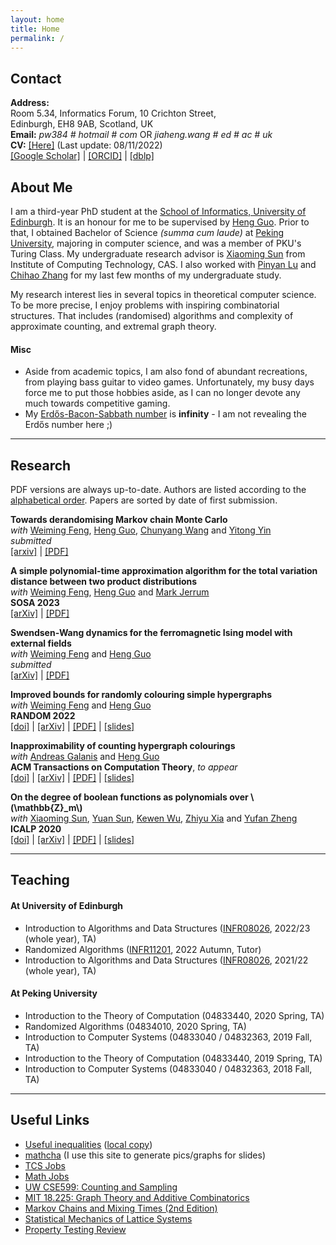 ```yaml
---
layout: home
title: Home
permalink: /
---
```


## Contact


**Address:**  
Room 5.34, Informatics Forum, 10 Crichton Street,  
Edinburgh, EH8 9AB, Scotland, UK  
**Email:** *pw384 # hotmail # com* OR *jiaheng.wang # ed # ac # uk*  
**CV:** [[Here]](/assets/misc/CV.pdf) (Last update: 08/11/2022)  
[[Google Scholar]](https://scholar.google.com/citations?user=sIplfzsAAAAJ&hl=en) | [[ORCID]](https://orcid.org/0000-0002-5191-545X) | [[dblp]](https://dblp.org/pid/54/8052-2.html)  

## About Me

I am a third-year PhD student at the [School of Informatics, University of Edinburgh](https://www.ed.ac.uk/informatics/). It is an honour for me to be supervised by [Heng Guo](http://homepages.inf.ed.ac.uk/hguo/). Prior to that, I obtained Bachelor of Science *(summa cum laude)* at [Peking University](http://english.pku.edu.cn/), majoring in computer science, and was a member of PKU's Turing Class. My undergraduate research advisor is [Xiaoming Sun](http://theory.ict.ac.cn/en/) from Institute of Computing Technology, CAS. I also worked with [Pinyan Lu](http://itcs.shufe.edu.cn/pinyan) and [Chihao Zhang](http://chihaozhang.com/) for my last few months of my undergraduate study. 

My research interest lies in several topics in theoretical computer science. To be more precise, I enjoy problems with inspiring combinatorial structures. That includes (randomised) algorithms and complexity of approximate counting, and extremal graph theory. 

#### Misc

* Aside from academic topics, I am also fond of abundant recreations, from playing bass guitar to video games. Unfortunately, my busy days force me to put those hobbies aside, as I can no longer devote any much towards competitive gaming.
* My [Erdős-Bacon-Sabbath number](https://en.wikipedia.org/wiki/Erd%C5%91s%E2%80%93Bacon_number) is **infinity** - I am not revealing the Erdős number here ;)

---

## Research

PDF versions are always up-to-date. Authors are listed according to the [alphabetical order](https://en.wikipedia.org/wiki/Hardy-Littlewood_Rule). Papers are sorted by date of first submission. 

**Towards derandomising Markov chain Monte Carlo**  
*with* [Weiming Feng](https://fwm94.github.io/), [Heng Guo](http://homepages.inf.ed.ac.uk/hguo/), [Chunyang Wang](https://wcysai.com/) and [Yitong Yin](http://tcs.nju.edu.cn/yinyt/)  
*submitted*  
[[arxiv]](https://arxiv.org/abs/2211.03487) | [[PDF]](/assets/papers/cttp_derandomisation.pdf)

**A simple polynomial-time approximation algorithm for the total variation distance between two product distributions**  
*with* [Weiming Feng](https://fwm94.github.io/), [Heng Guo](http://homepages.inf.ed.ac.uk/hguo/) and [Mark Jerrum](https://webspace.maths.qmul.ac.uk/m.jerrum/)  
**SOSA 2023**  
[[arXiv]](https://arxiv.org/abs/2208.00740v2) | [[PDF]](/assets/papers/dtv_alg.pdf)

**Swendsen-Wang dynamics for the ferromagnetic Ising model with external fields**  
*with* [Weiming Feng](https://fwm94.github.io/) and [Heng Guo](http://homepages.inf.ed.ac.uk/hguo/)  
*submitted*  
[[arXiv]](https://arxiv.org/abs/2205.01985v2) | [[PDF]](/assets/papers/grand_model.pdf)

**Improved bounds for randomly colouring simple hypergraphs**  
*with* [Weiming Feng](https://fwm94.github.io/) and [Heng Guo](http://homepages.inf.ed.ac.uk/hguo/)  
**RANDOM 2022**  
[[doi]](https://doi.org/10.4230/LIPIcs.APPROX/RANDOM.2022.25) | [[arXiv]](https://arxiv.org/abs/2202.05554) | [[PDF]](/assets/papers/linear_lll.pdf) | [[slides]](/assets/slides/linear_lll_slides.pdf)

**Inapproximability of counting hypergraph colourings**  
*with* [Andreas Galanis](https://www.cs.ox.ac.uk/people/andreas.galanis/myindex.html) and [Heng Guo](http://homepages.inf.ed.ac.uk/hguo/)  
**ACM Transactions on Computation Theory**, *to appear*  
[[doi]](https://doi.org/10.1145/3558554) | [[arXiv]](https://arxiv.org/abs/2107.05486) | [[PDF]](/assets/papers/hc_hardness.pdf) | [[slides]](/assets/slides/hc_hardness_slides.pdf)

**On the degree of boolean functions as polynomials over \\(\mathbb{Z}_m\\)**  
*with* [Xiaoming Sun](http://theory.ict.ac.cn/en/), [Yuan Sun](https://theory.ict.ac.cn/en/), [Kewen Wu](https://shlw.github.io/), [Zhiyu Xia](https://theory.ict.ac.cn/en/members/xiazhiyu/) and [Yufan Zheng](https://www.cs.umd.edu/people/phonebook/grad-student)  
**ICALP 2020**  
[[doi]](https://doi.org/10.4230/LIPIcs.ICALP.2020.100) | [[arXiv]](https://arxiv.org/abs/1910.12458) | [[PDF]](/assets/papers/degm.pdf) | [[slides]](/assets/slides/degm_icalp20.pdf)

---

## Teaching

#### At University of Edinburgh

* Introduction to Algorithms and Data Structures ([INFR08026](http://www.drps.ed.ac.uk/22-23/dpt/cxinfr08026.htm), 2022/23 (whole year), TA)
* Randomized Algorithms ([INFR11201](http://www.drps.ed.ac.uk/22-23/dpt/cxinfr11201.htm), 2022 Autumn, Tutor)
* Introduction to Algorithms and Data Structures ([INFR08026](http://www.drps.ed.ac.uk/21-22/dpt/cxinfr08026.htm), 2021/22 (whole year), TA)

#### At Peking University

* Introduction to the Theory of Computation (04833440, 2020 Spring, TA)
* Randomized Algorithms (04834010, 2020 Spring, TA)
* Introduction to Computer Systems (04833040 / 04832363, 2019 Fall, TA)
* Introduction to the Theory of Computation (04833440, 2019 Spring, TA)
* Introduction to Computer Systems (04833040 / 04832363, 2018 Fall, TA)

---

## Useful Links

* [Useful inequalities](https://www.lkozma.net/inequalities_cheat_sheet/ineq.pdf) ([local copy](/assets/resources/ineq.pdf))
* [mathcha](https://mathcha.io) (I use this site to generate pics/graphs for slides)
* [TCS Jobs](https://cstheory-jobs.org/)
* [Math Jobs](https://www.mathjobs.org/)
* [UW CSE599: Counting and Sampling](https://homes.cs.washington.edu/~shayan/courses/sampling/index.html)
* [MIT 18.225: Graph Theory and Additive Combinatorics](https://yufeizhao.com/gtac/)
* [Markov Chains and Mixing Times (2nd Edition)](https://yuvalperes.com/markov-chains-and-mixing-times-2/)
* [Statistical Mechanics of Lattice Systems](https://www.unige.ch/math/folks/velenik/smbook/)
* [Property Testing Review](https://ptreview.sublinear.info/)
